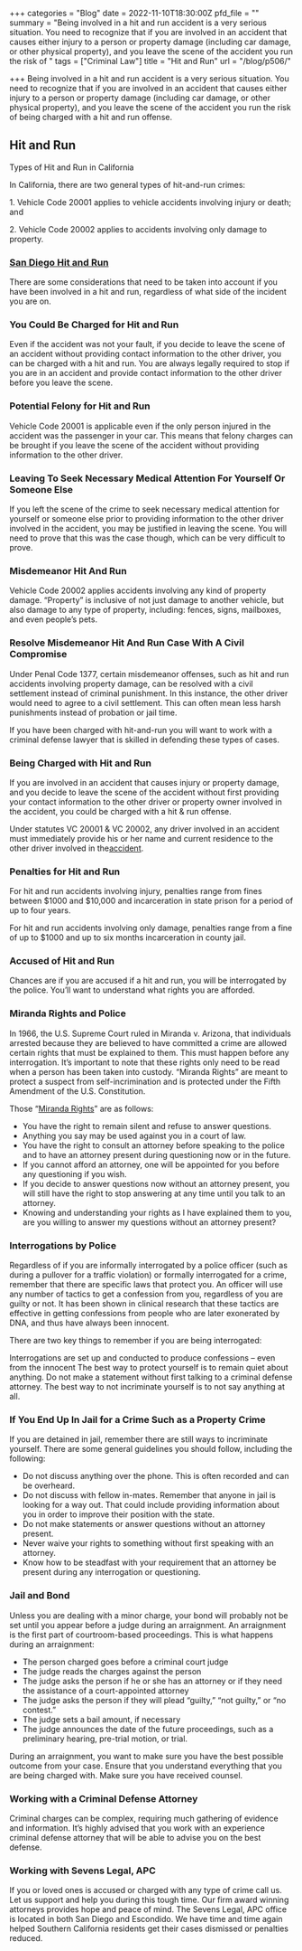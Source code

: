 +++
categories = "Blog"
date = 2022-11-10T18:30:00Z
pfd_file = ""
summary = "Being involved in a hit and run accident is a very serious situation. You need to recognize that if you are involved in an accident that causes either injury to a person or property damage (including car damage, or other physical property), and you leave the scene of the accident you run the risk of "
tags = ["Criminal Law"]
title = "Hit and Run"
url = "/blog/p506/"

+++
Being involved in a hit and run accident is a very serious situation. You need to recognize that if you are involved in an accident that causes either injury to a person or property damage (including car damage, or other physical property), and you leave the scene of the accident you run the risk of being charged with a hit and run offense.

## Hit and Run

Types of Hit and Run in California

In California, there are two general types of hit-and-run crimes:

1\. Vehicle Code 20001 applies to vehicle accidents involving injury or death; and

2\. Vehicle Code 20002 applies to accidents involving only damage to property.

### [San Diego Hit and Run](https://www.sevenslegal.com/criminal-attorney/hit-run-misdemeanor-felony/)

There are some considerations that need to be taken into account if you have been involved in a hit and run, regardless of what side of the incident you are on.

### You Could Be Charged for Hit and Run

Even if the accident was not your fault, if you decide to leave the scene of an accident without providing contact information to the other driver, you can be charged with a hit and run. You are always legally required to stop if you are in an accident and provide contact information to the other driver before you leave the scene.

### Potential Felony for Hit and Run

Vehicle Code 20001 is applicable even if the only person injured in the accident was the passenger in your car. This means that felony charges can be brought if you leave the scene of the accident without providing information to the other driver.

### Leaving To Seek Necessary Medical Attention For Yourself Or Someone Else

If you left the scene of the crime to seek necessary medical attention for yourself or someone else prior to providing information to the other driver involved in the accident, you may be justified in leaving the scene. You will need to prove that this was the case though, which can be very difficult to prove.

### Misdemeanor Hit And Run

Vehicle Code 20002 applies accidents involving any kind of property damage. “Property” is inclusive of not just damage to another vehicle, but also damage to any type of property, including: fences, signs, mailboxes, and even people’s pets.

### Resolve Misdemeanor Hit And Run Case With A Civil Compromise

Under Penal Code 1377, certain misdemeanor offenses, such as hit and run accidents involving property damage, can be resolved with a civil settlement instead of criminal punishment. In this instance, the other driver would need to agree to a civil settlement. This can often mean less harsh punishments instead of probation or jail time.

If you have been charged with hit-and-run you will want to work with a criminal defense lawyer that is skilled in defending these types of cases.

### Being Charged with Hit and Run

If you are involved in an accident that causes injury or property damage, and you decide to leave the scene of the accident without first providing your contact information to the other driver or property owner involved in the accident, you could be charged with a hit & run offense.

Under statutes VC 20001 & VC 20002, any driver involved in an accident must immediately provide his or her name and current residence to the other driver involved in the[accident](https://www.sevenslegal.com/).

### Penalties for Hit and Run

For hit and run accidents involving injury, penalties range from fines between $1000 and $10,000 and incarceration in state prison for a period of up to four years.

For hit and run accidents involving only damage, penalties range from a fine of up to $1000 and up to six months incarceration in county jail.

### Accused of Hit and Run

Chances are if you are accused if a hit and run, you will be interrogated by the police. You’ll want to understand what rights you are afforded.

### Miranda Rights and Police

In 1966, the U.S. Supreme Court ruled in Miranda v. Arizona, that individuals arrested because they are believed to have committed a crime are allowed certain rights that must be explained to them. This must happen before any interrogation. It’s important to note that these rights only need to be read when a person has been taken into custody. “Miranda Rights” are meant to protect a suspect from self-incrimination and is protected under the Fifth Amendment of the U.S. Constitution.

Those “[Miranda Rights](https://www.sevenslegal.com/)” are as follows:

* You have the right to remain silent and refuse to answer questions.
* Anything you say may be used against you in a court of law.
* You have the right to consult an attorney before speaking to the police and to have an attorney present during questioning now or in the future.
* If you cannot afford an attorney, one will be appointed for you before any questioning if you wish.
* If you decide to answer questions now without an attorney present, you will still have the right to stop answering at any time until you talk to an attorney.
* Knowing and understanding your rights as I have explained them to you, are you willing to answer my questions without an attorney present?

### Interrogations by Police

Regardless of if you are informally interrogated by a police officer (such as during a pullover for a traffic violation) or formally interrogated for a crime, remember that there are specific laws that protect you. An officer will use any number of tactics to get a confession from you, regardless of you are guilty or not. It has been shown in clinical research that these tactics are effective in getting confessions from people who are later exonerated by DNA, and thus have always been innocent.

There are two key things to remember if you are being interrogated:

Interrogations are set up and conducted to produce confessions – even from the innocent The best way to protect yourself is to remain quiet about anything. Do not make a statement without first talking to a criminal defense attorney. The best way to not incriminate yourself is to not say anything at all.

### If You End Up In Jail for a Crime Such as a Property Crime

If you are detained in jail, remember there are still ways to incriminate yourself. There are some general guidelines you should follow, including the following:

* Do not discuss anything over the phone. This is often recorded and can be overheard.
* Do not discuss with fellow in-mates. Remember that anyone in jail is looking for a way out. That could include providing information about you in order to improve their position with the state.
* Do not make statements or answer questions without an attorney present.
* Never waive your rights to something without first speaking with an attorney.
* Know how to be steadfast with your requirement that an attorney be present during any interrogation or questioning.

### Jail and Bond

Unless you are dealing with a minor charge, your bond will probably not be set until you appear before a judge during an arraignment. An arraignment is the first part of courtroom-based proceedings. This is what happens during an arraignment:

* The person charged goes before a criminal court judge
* The judge reads the charges against the person
* The judge asks the person if he or she has an attorney or if they need the assistance of a court-appointed attorney
* The judge asks the person if they will plead “guilty,” “not guilty,” or “no contest.”
* The judge sets a bail amount, if necessary
* The judge announces the date of the future proceedings, such as a preliminary hearing, pre-trial motion, or trial.

During an arraignment, you want to make sure you have the best possible outcome from your case. Ensure that you understand everything that you are being charged with. Make sure you have received counsel.

### Working with a Criminal Defense Attorney

Criminal charges can be complex, requiring much gathering of evidence and information. It’s highly advised that you work with an experience criminal defense attorney that will be able to advise you on the best defense.

### Working with Sevens Legal, APC

If you or loved ones is accused or charged with any type of crime call us. Let us support and help you during this tough time. Our firm award winning attorneys provides hope and peace of mind. The Sevens Legal, APC office is located in both San Diego and Escondido. We have time and time again helped Southern California residents get their cases dismissed or penalties reduced.